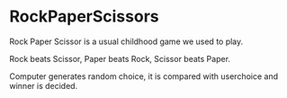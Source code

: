 # RockPaperScissors

Rock Paper Scissor is a usual childhood game we used to play.

Rock beats Scissor,
Paper beats Rock,
Scissor beats Paper.

Computer generates random choice, it is compared with userchoice and winner is decided.
